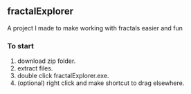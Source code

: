 ## fractalExplorer
A project I made to make working with fractals easier and fun

### To start
1. download zip folder.
2. extract files.
3. double click fractalExplorer.exe.
4. (optional) right click and make shortcut to drag elsewhere.
